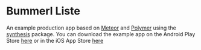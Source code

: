 # Bummerl Liste
An example production app based on [Meteor](https://www.meteor.com) and [Polymer](https://polymer-project.org) using the [synthesis](https://github.com/meteorwebcomponents/synthesis) package.
You can download the example app on the Android Play Store [here](https://play.google.com/store/apps/details?id=com.id1ao7ilgsftn4y1qajt89) or in the iOS App Store [here](https://itunes.apple.com/at/app/bummerl-liste/id955810133?mt=8)
